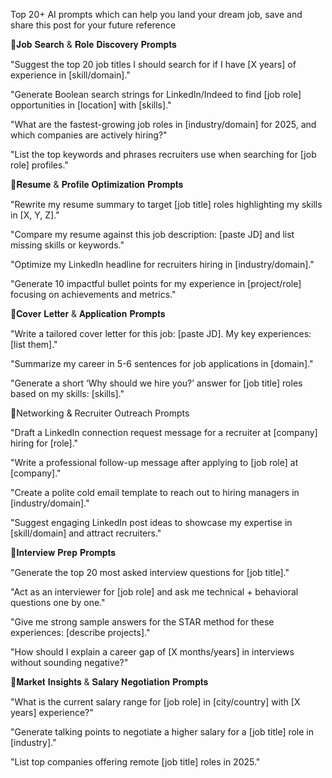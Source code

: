 Top 20+ AI prompts which can help you land your dream job, save and share this post for your future reference 

📍𝐉𝐨𝐛 𝐒𝐞𝐚𝐫𝐜𝐡 & 𝐑𝐨𝐥𝐞 𝐃𝐢𝐬𝐜𝐨𝐯𝐞𝐫𝐲 𝐏𝐫𝐨𝐦𝐩𝐭𝐬

"Suggest the top 20 job titles I should search for if I have [X years] of experience in [skill/domain]."

"Generate Boolean search strings for LinkedIn/Indeed to find [job role] opportunities in [location] with [skills]."

"What are the fastest-growing job roles in [industry/domain] for 2025, and which companies are actively hiring?"

"List the top keywords and phrases recruiters use when searching for [job role] profiles."

📍𝐑𝐞𝐬𝐮𝐦𝐞 & 𝐏𝐫𝐨𝐟𝐢𝐥𝐞 𝐎𝐩𝐭𝐢𝐦𝐢𝐳𝐚𝐭𝐢𝐨𝐧 𝐏𝐫𝐨𝐦𝐩𝐭𝐬

"Rewrite my resume summary to target [job title] roles highlighting my skills in [X, Y, Z]."

"Compare my resume against this job description: [paste JD] and list missing skills or keywords."

"Optimize my LinkedIn headline for recruiters hiring in [industry/domain]."

"Generate 10 impactful bullet points for my experience in [project/role] focusing on achievements and metrics."

📍𝐂𝐨𝐯𝐞𝐫 𝐋𝐞𝐭𝐭𝐞𝐫 & 𝐀𝐩𝐩𝐥𝐢𝐜𝐚𝐭𝐢𝐨𝐧 𝐏𝐫𝐨𝐦𝐩𝐭𝐬

"Write a tailored cover letter for this job: [paste JD]. My key experiences: [list them]."

"Summarize my career in 5-6 sentences for job applications in [domain]."

"Generate a short ‘Why should we hire you?’ answer for [job title] roles based on my skills: [skills]."

📍Networking & Recruiter Outreach Prompts

"Draft a LinkedIn connection request message for a recruiter at [company] hiring for [role]."

"Write a professional follow-up message after applying to [job role] at [company]."

"Create a polite cold email template to reach out to hiring managers in [industry/domain]."

"Suggest engaging LinkedIn post ideas to showcase my expertise in [skill/domain] and attract recruiters."

📍𝐈𝐧𝐭𝐞𝐫𝐯𝐢𝐞𝐰 𝐏𝐫𝐞𝐩 𝐏𝐫𝐨𝐦𝐩𝐭𝐬

"Generate the top 20 most asked interview questions for [job title]."

"Act as an interviewer for [job role] and ask me technical + behavioral questions one by one."

"Give me strong sample answers for the STAR method for these experiences: [describe projects]."

"How should I explain a career gap of [X months/years] in interviews without sounding negative?"

📍𝐌𝐚𝐫𝐤𝐞𝐭 𝐈𝐧𝐬𝐢𝐠𝐡𝐭𝐬 & 𝐒𝐚𝐥𝐚𝐫𝐲 𝐍𝐞𝐠𝐨𝐭𝐢𝐚𝐭𝐢𝐨𝐧 𝐏𝐫𝐨𝐦𝐩𝐭𝐬

"What is the current salary range for [job role] in [city/country] with [X years] experience?"

"Generate talking points to negotiate a higher salary for a [job title] role in [industry]."

"List top companies offering remote [job title] roles in 2025."

